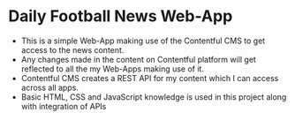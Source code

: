 # Daily Football News Web-App
- This is a simple Web-App making use of the Contentful CMS to get access to the news content.
- Any changes made in the content on Contentful platform will get reflected to all the my Web-Apps making use of it.
- Contentful CMS creates a REST API for my content which I can access across all apps.
- Basic HTML, CSS and JavaScript knowledge is used in this project along with integration of APIs